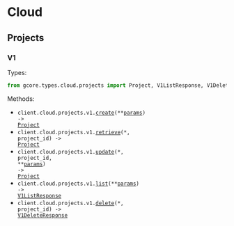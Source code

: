 # Cloud

## Projects

### V1

Types:

```python
from gcore.types.cloud.projects import Project, V1ListResponse, V1DeleteResponse
```

Methods:

- <code title="post /cloud/v1/projects">client.cloud.projects.v1.<a href="./src/gcore/resources/cloud/projects/v1.py">create</a>(\*\*<a href="src/gcore/types/cloud/projects/v1_create_params.py">params</a>) -> <a href="./src/gcore/types/cloud/projects/project.py">Project</a></code>
- <code title="get /cloud/v1/projects/{project_id}">client.cloud.projects.v1.<a href="./src/gcore/resources/cloud/projects/v1.py">retrieve</a>(\*, project_id) -> <a href="./src/gcore/types/cloud/projects/project.py">Project</a></code>
- <code title="put /cloud/v1/projects/{project_id}">client.cloud.projects.v1.<a href="./src/gcore/resources/cloud/projects/v1.py">update</a>(\*, project_id, \*\*<a href="src/gcore/types/cloud/projects/v1_update_params.py">params</a>) -> <a href="./src/gcore/types/cloud/projects/project.py">Project</a></code>
- <code title="get /cloud/v1/projects">client.cloud.projects.v1.<a href="./src/gcore/resources/cloud/projects/v1.py">list</a>(\*\*<a href="src/gcore/types/cloud/projects/v1_list_params.py">params</a>) -> <a href="./src/gcore/types/cloud/projects/v1_list_response.py">V1ListResponse</a></code>
- <code title="delete /cloud/v1/projects/{project_id}">client.cloud.projects.v1.<a href="./src/gcore/resources/cloud/projects/v1.py">delete</a>(\*, project_id) -> <a href="./src/gcore/types/cloud/projects/v1_delete_response.py">V1DeleteResponse</a></code>
